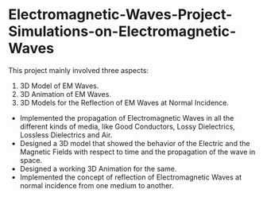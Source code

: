 # Electromagnetic-Waves-Project-Simulations-on-Electromagnetic-Waves
This project mainly involved three aspects: 
1. 3D Model of EM Waves.
2. 3D Animation of EM Waves.
3. 3D Models for the Reflection of EM Waves at Normal Incidence. 

- Implemented the propagation of Electromagnetic Waves in all the different kinds of media, like Good Conductors, Lossy Dielectrics, Lossless Dielectrics and Air. 
- Designed a 3D model that showed the behavior of the Electric and the Magnetic Fields with respect to time and the propagation of the wave in space.
- Designed a working 3D Animation for the same.
- Implemented the concept of reflection of Electromagnetic Waves at normal incidence from one medium to another.
